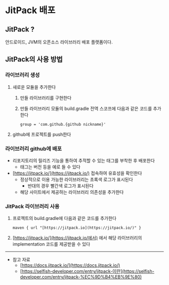 # JitPack 배포

## JitPack ?

안드로이드, JVM의 오픈소스 라이브러리 배포 플랫폼이다.

## JitPack의 사용 방법

### 라이브러리 생성

1. 새로운 모듈을 추가한다
    1. 만들 라이브러리를 구현한다
    2. 만들 라이브러리 모듈의 build.gradle 전역 스코프에 다음과 같은 코드를 추가한다
        
        `group = 'com.github.{github nickname}'`
        
2. github에 프로젝트를 push한다

### 라이브러리 github에 배포

- 리포지토리의 릴리즈 기능을 통하여 추적할 수 있는 태그를 부착한 후 배포한다
    - 태그는 버전 등을 예로 들 수 있다
- [https://jitpack.io/](https://jitpack.io/) 접속하여 유효성을 확인한다
    - 정상적으로 이용 가능한 라이브러리는 초록색 로그가 표시된다
        - 반대의 경우 빨간색 로그가 표시된다
    - 해당 사이트에서 제공하는 라이브러리 의존성을 추가한다

### JitPack 라이브러리 사용

1. 프로젝트의 build.gradle에 다음과 같은 코드를 추가한다
    
    `maven { url "[https://jitpack.io](https://jitpack.io/)" }`
    
2. [https://jitpack.io/](https://jitpack.io/에서) 에서 해당 라이브러리의 implementation 코드를 제공받을 수 있다

---

- 참고 자료
    - [https://docs.jitpack.io/](https://docs.jitpack.io/)
    - [https://selfish-developer.com/entry/jitpack-이란](https://selfish-developer.com/entry/jitpack-%EC%9D%B4%EB%9E%80)
